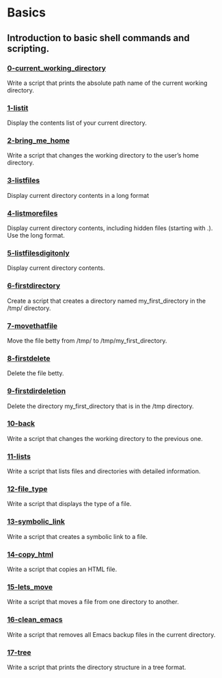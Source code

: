 # Basics 
## Introduction to basic shell commands and scripting.

### [0-current_working_directory](https://github.com/JeffToken31/holbertonschool-shell/blob/main/basics/0-current_working_directory)
Write a script that prints the absolute path name of the current working directory.

### [1-listit](https://github.com/JeffToken31/holbertonschool-shell/blob/main/basics/1-listit)
Display the contents list of your current directory.

### [2-bring_me_home](https://github.com/JeffToken31/holbertonschool-shell/blob/main/basics/2-bring_me_home)
Write a script that changes the working directory to the user’s home directory.

### [3-listfiles](https://github.com/JeffToken31/holbertonschool-shell/blob/main/basics/3-listfiles)
Display current directory contents in a long format

### [4-listmorefiles](https://github.com/JeffToken31/holbertonschool-shell/blob/main/basics/4-listmorefiles)
Display current directory contents, including hidden files (starting with .). Use the long format.

### [5-listfilesdigitonly](https://github.com/JeffToken31/holbertonschool-shell/blob/main/basics/5-listfilesdigitonly)
Display current directory contents.

### [6-firstdirectory](https://github.com/JeffToken31/holbertonschool-shell/blob/main/basics/6-firstdirectory)
Create a script that creates a directory named my_first_directory in the /tmp/ directory.

### [7-movethatfile](https://github.com/JeffToken31/holbertonschool-shell/blob/main/basics/7-movethatfile)
Move the file betty from /tmp/ to /tmp/my_first_directory.

### [8-firstdelete](https://github.com/JeffToken31/holbertonschool-shell/blob/main/basics/8-firstdelete)
Delete the file betty.

### [9-firstdirdeletion](https://github.com/JeffToken31/holbertonschool-shell/blob/main/basics/9-firstdirdeletion)
Delete the directory my_first_directory that is in the /tmp directory.

### [10-back](https://github.com/JeffToken31/holbertonschool-shell/blob/main/basics/10-back)
Write a script that changes the working directory to the previous one.

### [11-lists](https://github.com/JeffToken31/holbertonschool-shell/blob/main/basics/11-lists)
Write a script that lists files and directories with detailed information.

### [12-file_type](https://github.com/JeffToken31/holbertonschool-shell/blob/main/basics/12-file_type)
Write a script that displays the type of a file.

### [13-symbolic_link](https://github.com/JeffToken31/holbertonschool-shell/blob/main/basics/13-symbolic_link)
Write a script that creates a symbolic link to a file.

### [14-copy_html](https://github.com/JeffToken31/holbertonschool-shell/blob/main/basics/14-copy_html)
Write a script that copies an HTML file.

### [15-lets_move](https://github.com/JeffToken31/holbertonschool-shell/blob/main/basics/15-lets_move)
Write a script that moves a file from one directory to another.

### [16-clean_emacs](https://github.com/JeffToken31/holbertonschool-shell/blob/main/basics/16-clean_emacs)
Write a script that removes all Emacs backup files in the current directory.

### [17-tree](https://github.com/JeffToken31/holbertonschool-shell/blob/main/basics/17-tree)
Write a script that prints the directory structure in a tree format.
